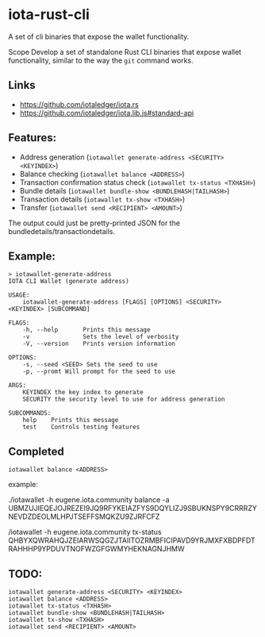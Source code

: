 # iota-rust-cli
A set of cli binaries that expose the wallet functionality.


Scope
Develop a set of standalone Rust CLI binaries that expose wallet functionality, similar to the way the `git` command works.

## Links
- https://github.com/iotaledger/iota.rs
- https://github.com/iotaledger/iota.lib.js#standard-api

## Features:

- Address generation (`iotawallet generate-address <SECURITY> <KEYINDEX>`)  
- Balance checking (`iotawallet balance <ADDRESS>`)  
- Transaction confirmation status check (`iotawallet tx-status <TXHASH>`)  
- Bundle details (`iotawallet bundle-show <BUNDLEHASH|TAILHASH>`)  
- Transaction details (`iotawallet tx-show <TXHASH>`)  
- Transfer (`iotawallet send <RECIPIENT> <AMOUNT>`)  

The output could just be pretty-printed JSON for the bundledetails/transactiondetails.

## Example:
```
> iotawallet-generate-address
IOTA CLI Wallet (generate address)

USAGE:
    iotawallet-generate-address [FLAGS] [OPTIONS] <SECURITY> <KEYINDEX> [SUBCOMMAND]

FLAGS:
    -h, --help       Prints this message
    -v               Sets the level of verbosity
    -V, --version    Prints version information

OPTIONS:
    -s, --seed <SEED> Sets the seed to use
    -p, --promt Will prompt for the seed to use

ARGS:
    KEYINDEX the key index to generate
    SECURITY the security level to use for address generation

SUBCOMMANDS:
    help    Prints this message
    test    Controls testing features
```


## Completed


`iotawallet balance <ADDRESS>`  

example:

./iotawallet -h eugene.iota.community balance -a UBMZUJIEQEJOJREZEI9JQ9RFYKEIAZFYS9DQYLIZJ9SBUKNSPY9CRRRZYNEVDZDEOLMLHPJTSEFFSMQKZU9ZJRFCFZ

/iotawallet -h eugene.iota.community  tx-status QHBYXQWRAHQJZEIARWSQGZJTAIITOZRMBFICIPAVD9YRJMXFXBDPFDTRAHHHP9YPDUVTNOFWZGFGWMYHEKNAGNJHMW


## TODO:

`iotawallet generate-address <SECURITY> <KEYINDEX>`  
`iotawallet balance <ADDRESS>`  
`iotawallet tx-status <TXHASH>`  
`iotawallet bundle-show <BUNDLEHASH|TAILHASH>`  
`iotawallet tx-show <TXHASH>`  
`iotawallet send <RECIPIENT> <AMOUNT>`  
